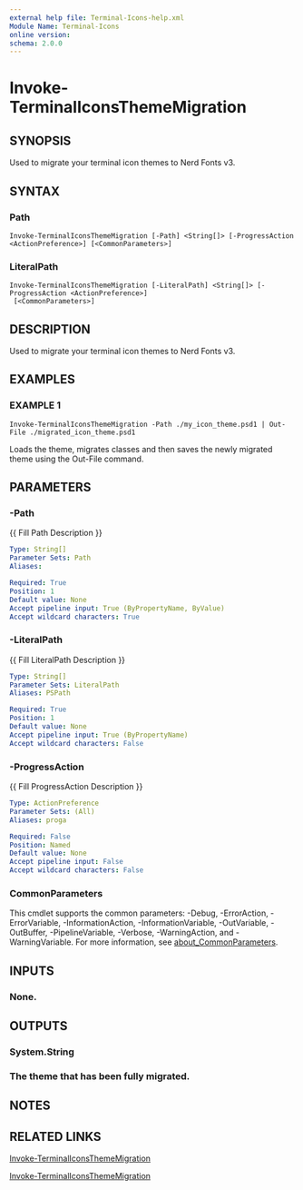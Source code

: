 ```yaml
---
external help file: Terminal-Icons-help.xml
Module Name: Terminal-Icons
online version:
schema: 2.0.0
---
```


# Invoke-TerminalIconsThemeMigration

## SYNOPSIS
Used to migrate your terminal icon themes to Nerd Fonts v3.

## SYNTAX

### Path
```
Invoke-TerminalIconsThemeMigration [-Path] <String[]> [-ProgressAction <ActionPreference>] [<CommonParameters>]
```

### LiteralPath
```
Invoke-TerminalIconsThemeMigration [-LiteralPath] <String[]> [-ProgressAction <ActionPreference>]
 [<CommonParameters>]
```

## DESCRIPTION
Used to migrate your terminal icon themes to Nerd Fonts v3.

## EXAMPLES

### EXAMPLE 1
```
Invoke-TerminalIconsThemeMigration -Path ./my_icon_theme.psd1 | Out-File ./migrated_icon_theme.psd1
```

Loads the theme, migrates classes and then saves the newly migrated theme using the Out-File command.

## PARAMETERS

### -Path
{{ Fill Path Description }}

```yaml
Type: String[]
Parameter Sets: Path
Aliases:

Required: True
Position: 1
Default value: None
Accept pipeline input: True (ByPropertyName, ByValue)
Accept wildcard characters: True
```

### -LiteralPath
{{ Fill LiteralPath Description }}

```yaml
Type: String[]
Parameter Sets: LiteralPath
Aliases: PSPath

Required: True
Position: 1
Default value: None
Accept pipeline input: True (ByPropertyName)
Accept wildcard characters: False
```

### -ProgressAction
{{ Fill ProgressAction Description }}

```yaml
Type: ActionPreference
Parameter Sets: (All)
Aliases: proga

Required: False
Position: Named
Default value: None
Accept pipeline input: False
Accept wildcard characters: False
```

### CommonParameters
This cmdlet supports the common parameters: -Debug, -ErrorAction, -ErrorVariable, -InformationAction, -InformationVariable, -OutVariable, -OutBuffer, -PipelineVariable, -Verbose, -WarningAction, and -WarningVariable. For more information, see [about_CommonParameters](http://go.microsoft.com/fwlink/?LinkID=113216).

## INPUTS

### None.
## OUTPUTS

### System.String
### The theme that has been fully migrated.
## NOTES

## RELATED LINKS

[Invoke-TerminalIconsThemeMigration]()

[Invoke-TerminalIconsThemeMigration]()

